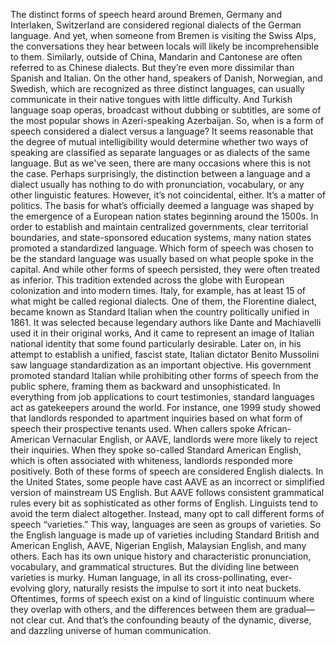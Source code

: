 The distinct forms of speech heard around Bremen, Germany  and Interlaken, Switzerland are considered regional dialects  of the German language. And yet, when someone from Bremen  is visiting the Swiss Alps, the conversations they hear between locals will likely be incomprehensible to them. Similarly, outside of China, Mandarin and Cantonese are often referred to as Chinese dialects. But they’re even more dissimilar than Spanish and Italian. On the other hand, speakers of Danish, Norwegian, and Swedish, which are recognized as three distinct languages, can usually communicate in their native tongues with little difficulty. And Turkish language soap operas, broadcast without dubbing or subtitles, are some of the most popular shows in Azeri-speaking Azerbaijan. So, when is a form of speech considered a dialect versus a language? It seems reasonable that the degree  of mutual intelligibility would determine whether two ways of speaking are classified as separate languages or as dialects of the same language. But as we've seen, there are many occasions where this is not the case. Perhaps surprisingly, the distinction between a language and a dialect usually has nothing to do  with pronunciation, vocabulary, or any other linguistic features. However, it’s not coincidental, either. It’s a matter of politics. The basis for what’s officially deemed a language was shaped by the emergence of a European  nation states beginning around the 1500s. In order to establish and maintain  centralized governments, clear territorial boundaries,  and state-sponsored education systems, many nation states promoted a standardized language. Which form of speech was chosen  to be the standard language was usually based on what people spoke  in the capital. And while other forms of speech persisted, they were often treated as inferior. This tradition extended across the globe  with European colonization and into modern times. Italy, for example, has at least 15  of what might be called regional dialects. One of them, the Florentine dialect, became known as Standard Italian when  the country politically unified in 1861. It was selected because legendary authors  like Dante and Machiavelli used it in their original works, And it came to represent an image  of Italian national identity that some found particularly desirable. Later on, in his attempt to establish  a unified, fascist state, Italian dictator Benito Mussolini  saw language standardization as an important objective. His government promoted standard Italian while prohibiting other forms of speech from the public sphere, framing them as backward  and unsophisticated. In everything from job applications to court testimonies, standard languages act as gatekeepers around the world. For instance, one 1999 study showed that landlords responded to apartment inquiries based on what form of speech their prospective tenants used. When callers spoke African-American Vernacular English, or AAVE, landlords were more likely  to reject their inquiries. When they spoke so-called  Standard American English, which is often associated with whiteness, landlords responded more positively. Both of these forms of speech are considered English dialects. In the United States,  some people have cast AAVE as an incorrect or simplified version  of mainstream US English. But AAVE follows consistent  grammatical rules every bit as sophisticated  as other forms of English. Linguists tend to avoid  the term dialect altogether. Instead, many opt to call different forms of speech “varieties.” This way, languages are seen  as groups of varieties. So the English language  is made up of varieties including Standard British  and American English, AAVE, Nigerian English, Malaysian English, and many others. Each has its own unique history  and characteristic pronunciation, vocabulary, and grammatical structures. But the dividing line  between varieties is murky. Human language, in all its cross-pollinating, ever-evolving glory, naturally resists the impulse  to sort it into neat buckets. Oftentimes, forms of speech exist  on a kind of linguistic continuum where they overlap with others, and the differences between them  are gradual— not clear cut. And that’s the confounding beauty of the dynamic, diverse, and dazzling universe  of human communication. 